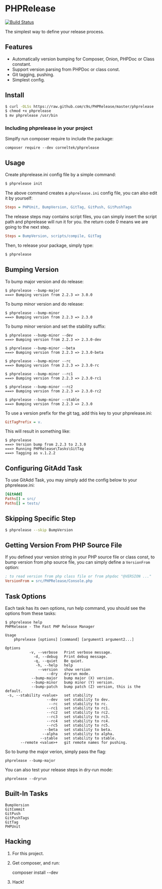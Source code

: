 PHPRelease
==========
[![Build Status](https://travis-ci.org/c9s/PHPRelease.png?branch=master)](https://travis-ci.org/c9s/PHPRelease)

The simplest way to define your release process.

Features
---------

- Automatically version bumping for Composer, Onion, PHPDoc or Class constant.
- Support version parsing from PHPDoc or class const.
- Git tagging, pushing.
- Simplest config.

Install
-------

```sh
$ curl -OLSs https://raw.github.com/c9s/PHPRelease/master/phprelease
$ chmod +x phprelease
$ mv phprelease /usr/bin
```

### Including phprelease in your project

Simplfy run composer require to include the package:

    composer require --dev corneltek/phprelease

Usage
-----

Create phprelease.ini config file by a simple command:


```sh
$ phprelease init
```

The above command creates a `phprelease.ini` config file, you can also edit it
by yourself:

```ini
Steps = PHPUnit, BumpVersion, GitTag, GitPush, GitPushTags
```

The release steps may contains script files, you can simply insert the script
path and phprelease will run it for you. the return code 0 means we are going
to the next step.

```ini
Steps = BumpVersion, scripts/compile, GitTag

```

Then, to release your package, simply type:

```sh
$ phprelease
```

Bumping Version
---------------

To bump major version and do release:

    $ phprelease --bump-major
    ===> Bumping version from 2.2.3 => 3.0.0

To bump minor version and do release:

    $ phprelease --bump-minor
    ===> Bumping version from 2.2.3 => 2.3.0

To bump minor version and set the stability suffix:

    $ phprelease --bump-minor --dev
    ===> Bumping version from 2.2.3 => 2.3.0-dev

    $ phprelease --bump-minor --beta
    ===> Bumping version from 2.2.3 => 2.3.0-beta

    $ phprelease --bump-minor --rc
    ===> Bumping version from 2.2.3 => 2.3.0-rc

    $ phprelease --bump-minor --rc1
    ===> Bumping version from 2.2.3 => 2.3.0-rc1

    $ phprelease --bump-minor --rc2
    ===> Bumping version from 2.2.3 => 2.3.0-rc2

    $ phprelease --bump-minor --stable
    ===> Bumping version from 2.2.3 => 2.3.0

To use a version prefix for the git tag, add this key to your phprelease.ini:

```ini
GitTagPrefix = v.
```

This will result in something like:

    $ phprelease
    ===> Version bump from 2.2.3 to 2.3.0
    ===> Running PHPRelease\Tasks\GitTag
    ===> Tagging as v.1.2.2

Configuring GitAdd Task
------------------------

To use GitAdd Task, you may simply add the config below to your phprelease.ini:

```ini
[GitAdd]
Paths[] = src/
Paths[] = tests/
```

Skipping Specific Step
--------------------------

```sh
$ phprelease --skip BumpVersion
```

Getting Version From PHP Source File
-------------------------------------

If you defined your version string in your PHP source file or class const,
to bump version from php source file, you can simply define a `VersionFrom` option:


```ini
; to read version from php class file or from phpdoc "@VERSION ..."
VersionFrom = src/PHPRelease/Console.php
```


Task Options
------------

Each task has its own options, run help command, you should see the options from these tasks:

    $ phprelease help
    PHPRelease - The Fast PHP Release Manager

    Usage
        phprelease [options] [command] [argument1 argument2...]

    Options
               -v, --verbose   Print verbose message.
                 -d, --debug   Print debug message.
                 -q, --quiet   Be quiet.
                  -h, --help   help
                   --version   show version
                       --dry   dryrun mode.
                --bump-major   bump major (X) version.
                --bump-minor   bump minor (Y) version.
                --bump-patch   bump patch (Z) version, this is the default.
     -s, --stability <value>   set stability
                       --dev   set stability to dev.
                        --rc   set stability to rc.
                       --rc1   set stability to rc1.
                       --rc2   set stability to rc2.
                       --rc3   set stability to rc3.
                       --rc4   set stability to rc4.
                       --rc5   set stability to rc5.
                      --beta   set stability to beta.
                     --alpha   set stability to alpha.
                    --stable   set stability to stable.
           --remote <value>+   git remote names for pushing.


So to bump the major verion, simply pass the flag:

    phprelease --bump-major

You can also test your release steps in dry-run mode:

    phprelease --dryrun


Built-In Tasks
--------------

    BumpVersion
    GitCommit
    GitPush
    GitPushTags
    GitTag
    PHPUnit


Hacking
-------

1. For this project.

2. Get composer, and run:

    composer install --dev

3. Hack!
